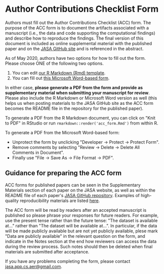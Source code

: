 # Author Contributions Checklist Form

Authors must fill out the Author Contributions Checklist (ACC) form. The purpose of the ACC form is to document the artifacts associated with a manuscript (i.e., the data and code supporting the computational findings) and describe how to reproduce the findings. The final version of this document is included as online supplemental material with the published paper and on the [JASA GitHub site](http://github.com/JASA-ACS/) and is referenced in the abstract.

As of May 2020, authors have two options for how to fill out the form. Please choose ONE of the following two options.

  1. You can edit [our R Markdown (Rmd) template](../assets/acc_form.Rmd). 
  2. You can fill out [this Microsoft Word-based form](../assets/acc_form.docx). 

In either case, **please generate a PDF from the form and provide as supplementary material when submitting your manuscript for review**. Please also include the R Markdown or Microsoft Word version as well (this helps us when posting materials to the JASA GitHub site as the ACC form becomes the README file in the repository for the published paper).

To generate a PDF from the R Markdown document, you can click on "Knit to PDF" in RStudio or run `rmarkdown::render('acc_form.Rmd')` from within R.

To generate a PDF from the Microsoft Word-based form:

  - Unprotect the form by unclicking "Developer -> Protect -> Protect Form".
  - Remove comments by selecting "Review -> Delete -> Delete All Comments in Document".
  - Finally use "File -> Save As -> File Format -> PDF".

## Guidance for preparing the ACC form

ACC forms for published papers can be seen in the Supplementary Materials section of each paper on the JASA website, as well as within the README file of each paper's [JASA GitHub repository](http://github.com/JASA-ACS/). Examples of high-quality reproducibility materials are listed [here](../index.html).

The ACC form will be read by readers after an accepted manuscript is published so please phrase your responses for future readers. For example, use the present tense rather than the future tense: "The dataset is available at..." rather than "The dataset will be available at...". In particular, if the data will be made publicly available but are not yet publicly available, plese mark "Data are publicly available" in the relevant question on the form, and indicate in the Notes section at the end how reviewers can access the data during the review process. Such notes should then be deleted when final materials are submitted after acceptance. 

If you have any problems completing the form, please contact jasa.app.cs.aer@gmail.com.
